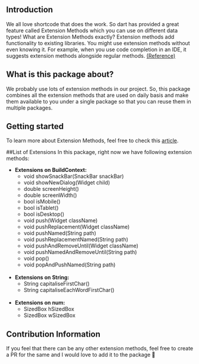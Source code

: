 ## Introduction

We all love shortcode that does the work. So dart has provided a great feature called Extension Methods which you can use on different data types! What are Extension Methods exactly? Extension methods add functionality to existing libraries. You might use extension methods without even knowing it. For example, when you use code completion in an IDE, it suggests extension methods alongside regular methods. [(Reference)](https://dart.dev/guides/language/extension-methods "(Reference)")

## What is this package about?
We probably use lots of extension methods in our project. So, this package combines all the extension methods that are used on daily basis and make them available to you under a single package so that you can reuse them in multiple packages.

## Getting started

To learn more about Extension Methods, feel free to check this [article](https://medium.com/google-developer-experts/extension-methods-eb7a89a055f8 "article").

##List of Extensions
In this package, right now we have following extension methods:
- **Extensions on BuildContext:**
	- void showSnackBar(SnackBar snackBar)
	- void showNewDialog(Widget child)
	- double screenHeight()
	- double screenWidth()
	- bool isMobile()
	- bool isTablet()
	- bool isDesktop()
	- void push(Widget className)
	- void pushReplacement(Widget className)
	- void pushNamed(String path)
	- void pushReplacementNamed(String path)
	- void pushAndRemoveUntil(Widget className)
	- void pushNamedAndRemoveUntil(String path)
	- void pop()
	- void popAndPushNamed(String path)
	<br>
- **Extensions on String:**
	- String capitaliseFirstChar()
	- String capitaliseEachWordFirstChar()
	<br>
- **Extensions on num:**
	- SizedBox hSizedBox
	- SizedBox wSizedBox


## Contribution Information

If you feel that there can be any other extension methods, feel free to create a PR for the same and I would love to add it to the package 💙
